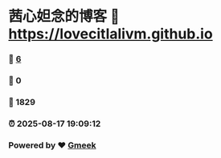 # 茜心妲念的博客 :link: https://lovecitlalivm.github.io 
### :page_facing_up: [6](https://lovecitlalivm.github.io/tag.html) 
### :speech_balloon: 0 
### :hibiscus: 1829 
### :alarm_clock: 2025-08-17 19:09:12 
### Powered by :heart: [Gmeek](https://github.com/Meekdai/Gmeek)
